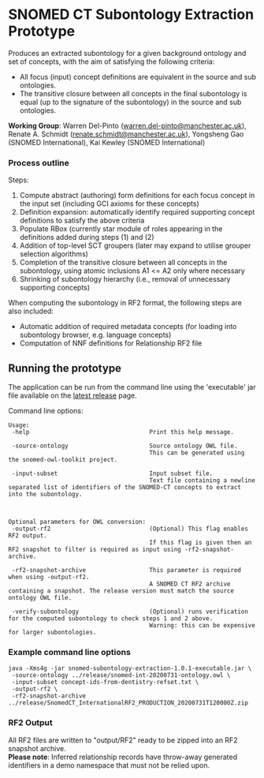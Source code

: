 # SNOMED CT Subontology Extraction Prototype

Produces an extracted subontology for a given background ontology and set of concepts, with the aim of satisfying the 
following criteria:
- All focus (input) concept definitions are equivalent in the source and sub ontologies.
- The transitive closure between all concepts in the final subontology is equal (up to the signature of the subontology)
  in the source and sub ontologies.

**Working Group**: Warren Del-Pinto (warren.del-pinto@manchester.ac.uk), Renate A. Schmidt (renate.schmidt@manchester.ac.uk), Yongsheng Gao (SNOMED International), Kai Kewley (SNOMED International)

### Process outline
Steps:
1) Compute abstract (authoring) form definitions for each focus concept in the input set (including GCI axioms for these concepts)
2) Definition expansion: automatically identify required supporting concept definitions to satisfy the above criteria
3) Populate RBox (currently star module of roles appearing in the definitions added during steps (1) and (2)
4) Addition of top-level SCT groupers (later may expand to utilise grouper selection algorithms)
5) Completion of the transitive closure between all concepts in the subontology, using atomic inclusions A1 <= A2 only where necessary
6) Shrinking of subontology hierarchy (i.e., removal of unnecessary supporting concepts)

When computing the subontology in RF2 format, the following steps are also included:
- Automatic addition of required metadata concepts (for loading into subontology browser, e.g. language concepts)
- Computation of NNF definitions for Relationship RF2 file

## Running the prototype

The application can be run from the command line using the 'executable' jar file available on the [latest release](https://github.com/IHTSDO/snomed-subontology-extraction/releases) page.

Command line options:
```
Usage:
 -help                                  Print this help message.

 -source-ontology                       Source ontology OWL file.
                                        This can be generated using the snomed-owl-toolkit project.

 -input-subset                          Input subset file.
                                        Text file containing a newline separated list of identifiers of the SNOMED-CT concepts to extract into the subontology.



Optional parameters for OWL conversion:
 -output-rf2                            (Optional) This flag enables RF2 output.
                                        If this flag is given then an RF2 snapshot to filter is required as input using -rf2-snapshot-archive.

 -rf2-snapshot-archive                  This parameter is required when using -output-rf2.
                                        A SNOMED CT RF2 archive containing a snapshot. The release version must match the source ontology OWL file.

 -verify-subontology                    (Optional) runs verification for the computed subontology to check steps 1 and 2 above.
                                        Warning: this can be expensive for larger subontologies.

```

### Example command line options
```
java -Xms4g -jar snomed-subontology-extraction-1.0.1-executable.jar \
 -source-ontology ../release/snomed-int-20200731-ontology.owl \
 -input-subset concept-ids-from-dentistry-refset.txt \
 -output-rf2 \
 -rf2-snapshot-archive ../release/SnomedCT_InternationalRF2_PRODUCTION_20200731T120000Z.zip 
```

### RF2 Output
All RF2 files are written to "output/RF2" ready to be zipped into an RF2 snapshot archive.   
**Please note**: Inferred relationship records have throw-away generated identifiers in a demo namespace that must not be relied upon.
